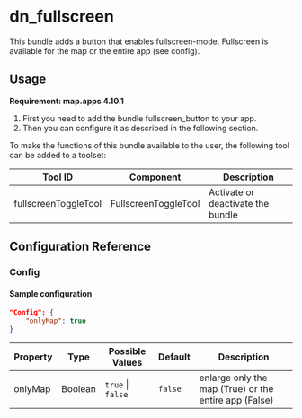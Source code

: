 # dn_fullscreen
This bundle adds a button that enables fullscreen-mode. Fullscreen is available for the map or the entire app (see config).

## Usage
**Requirement: map.apps 4.10.1**

1. First you need to add the bundle fullscreen_button to your app.
2. Then you can configure it as described in the following section.

To make the functions of this bundle available to the user, the following tool can be added to a toolset:

| Tool ID               | Component            | Description                       |
|-----------------------|----------------------|-----------------------------------|
| fullscreenToggleTool  | FullscreenToggleTool | Activate or deactivate the bundle |

## Configuration Reference

### Config

#### Sample configuration
```json
"Config": {
    "onlyMap": true
}
```

| Property    | Type    | Possible Values               | Default       | Description                                           |
|-------------|---------|-------------------------------|---------------|-------------------------------------------------------|
| onlyMap     | Boolean | ```true``` &#124; ```false``` | ```false```   | enlarge only the map (True) or the entire app (False) |